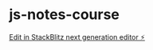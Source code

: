# js-notes-course

[Edit in StackBlitz next generation editor ⚡️](https://stackblitz.com/~/github.com/jogonpav/js-notes-course)
